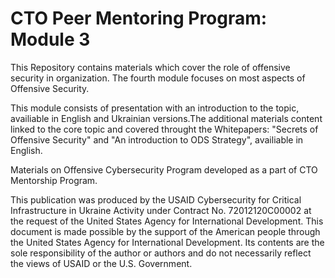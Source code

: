 # CTO Peer Mentoring Program: Module 3

This Repository contains materials which cover the role of offensive security in organization. The fourth module focuses on most aspects of Offensive Security.

This module consists of presentation with an introduction to the topic, availiable in English and Ukrainian versions.The additional materials content linked to the core topic and covered throught the Whitepapers: "Secrets of Offensive Security" and "An introduction to ODS Strategy", availiable in English.

Materials on Offensive Cybersecurity Program developed as a part of CTO Mentorship Program.

This publication was produced by the USAID Cybersecurity for Critical Infrastructure in Ukraine Activity under Contract No. 72012120C00002 at the request of the United States Agency for International Development. This document is made possible by the support of the American people through the United States Agency for International Development. Its contents are the sole responsibility of the author or authors and do not necessarily reflect the views of USAID or the U.S. Government.
